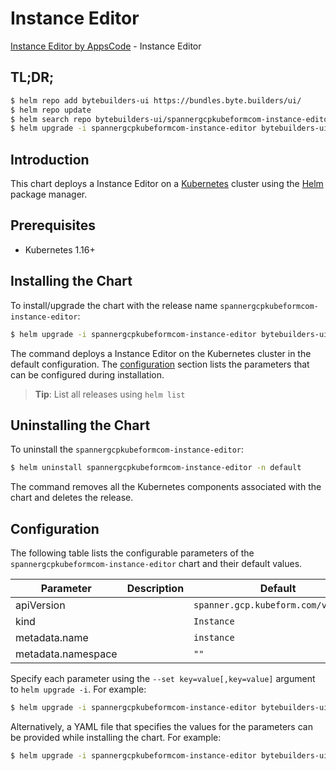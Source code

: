 # Instance Editor

[Instance Editor by AppsCode](https://byte.builders) - Instance Editor

## TL;DR;

```bash
$ helm repo add bytebuilders-ui https://bundles.byte.builders/ui/
$ helm repo update
$ helm search repo bytebuilders-ui/spannergcpkubeformcom-instance-editor --version=v0.4.16
$ helm upgrade -i spannergcpkubeformcom-instance-editor bytebuilders-ui/spannergcpkubeformcom-instance-editor -n default --create-namespace --version=v0.4.16
```

## Introduction

This chart deploys a Instance Editor on a [Kubernetes](http://kubernetes.io) cluster using the [Helm](https://helm.sh) package manager.

## Prerequisites

- Kubernetes 1.16+

## Installing the Chart

To install/upgrade the chart with the release name `spannergcpkubeformcom-instance-editor`:

```bash
$ helm upgrade -i spannergcpkubeformcom-instance-editor bytebuilders-ui/spannergcpkubeformcom-instance-editor -n default --create-namespace --version=v0.4.16
```

The command deploys a Instance Editor on the Kubernetes cluster in the default configuration. The [configuration](#configuration) section lists the parameters that can be configured during installation.

> **Tip**: List all releases using `helm list`

## Uninstalling the Chart

To uninstall the `spannergcpkubeformcom-instance-editor`:

```bash
$ helm uninstall spannergcpkubeformcom-instance-editor -n default
```

The command removes all the Kubernetes components associated with the chart and deletes the release.

## Configuration

The following table lists the configurable parameters of the `spannergcpkubeformcom-instance-editor` chart and their default values.

|     Parameter      | Description |                    Default                     |
|--------------------|-------------|------------------------------------------------|
| apiVersion         |             | <code>spanner.gcp.kubeform.com/v1alpha1</code> |
| kind               |             | <code>Instance</code>                          |
| metadata.name      |             | <code>instance</code>                          |
| metadata.namespace |             | <code>""</code>                                |


Specify each parameter using the `--set key=value[,key=value]` argument to `helm upgrade -i`. For example:

```bash
$ helm upgrade -i spannergcpkubeformcom-instance-editor bytebuilders-ui/spannergcpkubeformcom-instance-editor -n default --create-namespace --version=v0.4.16 --set apiVersion=spanner.gcp.kubeform.com/v1alpha1
```

Alternatively, a YAML file that specifies the values for the parameters can be provided while
installing the chart. For example:

```bash
$ helm upgrade -i spannergcpkubeformcom-instance-editor bytebuilders-ui/spannergcpkubeformcom-instance-editor -n default --create-namespace --version=v0.4.16 --values values.yaml
```
